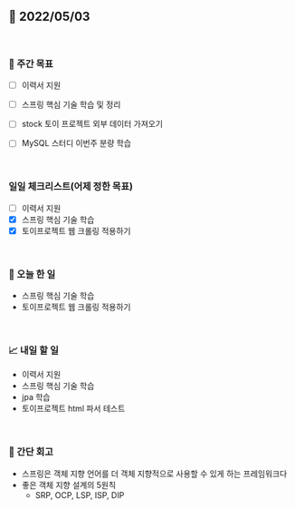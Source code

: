 ## 📅 2022/05/03

<br/>

### 🏹 주간 목표

- [ ] 이력서 지원
- [ ] 스프링 핵심 기술 학습 및 정리
- [ ] stock 토이 프로젝트 외부 데이터 가져오기
- [ ] MySQL 스터디 이번주 분량 학습


<br/>

### 일일 체크리스트(어제 정한 목표)

- [ ] 이력서 지원
- [x] 스프링 핵심 기술 학습
- [x] 토이프로젝트 웹 크롤링 적용하기

<br/>

### 💯 오늘 한 일

- 스프링 핵심 기술 학습
- 토이프로젝트 웹 크롤링 적용하기

<br/>

### 📈 내일 할 일

- 이력서 지원
- 스프링 핵심 기술 학습
- jpa 학습
- 토이프로젝트 html 파서 테스트

<br/>

### 🧐 간단 회고

- 스프링은 객체 지향 언어를 더 객체 지향적으로 사용할 수 있게 하는 프레임워크다
- 좋은 객체 지향 설계의 5원칙
    - SRP, OCP, LSP, ISP, DIP

